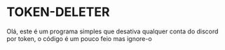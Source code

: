 # TOKEN-DELETER
 Olá, este é um programa simples que desativa qualquer conta do discord por token, o código é um pouco feio mas ignore-o
